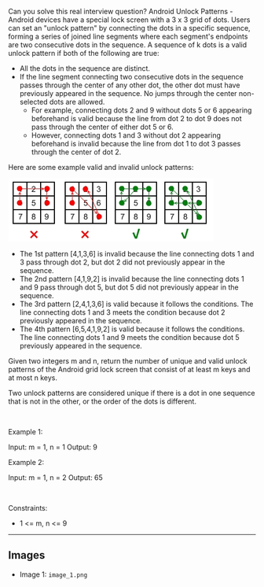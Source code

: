 Can you solve this real interview question? Android Unlock Patterns - Android devices have a special lock screen with a 3 x 3 grid of dots. Users can set an "unlock pattern" by connecting the dots in a specific sequence, forming a series of joined line segments where each segment's endpoints are two consecutive dots in the sequence. A sequence of k dots is a valid unlock pattern if both of the following are true:

 * All the dots in the sequence are distinct.
 * If the line segment connecting two consecutive dots in the sequence passes through the center of any other dot, the other dot must have previously appeared in the sequence. No jumps through the center non-selected dots are allowed.
   * For example, connecting dots 2 and 9 without dots 5 or 6 appearing beforehand is valid because the line from dot 2 to dot 9 does not pass through the center of either dot 5 or 6.
   * However, connecting dots 1 and 3 without dot 2 appearing beforehand is invalid because the line from dot 1 to dot 3 passes through the center of dot 2.

Here are some example valid and invalid unlock patterns:

![Example 1](./image_1.png)

 * The 1st pattern [4,1,3,6] is invalid because the line connecting dots 1 and 3 pass through dot 2, but dot 2 did not previously appear in the sequence.
 * The 2nd pattern [4,1,9,2] is invalid because the line connecting dots 1 and 9 pass through dot 5, but dot 5 did not previously appear in the sequence.
 * The 3rd pattern [2,4,1,3,6] is valid because it follows the conditions. The line connecting dots 1 and 3 meets the condition because dot 2 previously appeared in the sequence.
 * The 4th pattern [6,5,4,1,9,2] is valid because it follows the conditions. The line connecting dots 1 and 9 meets the condition because dot 5 previously appeared in the sequence.

Given two integers m and n, return the number of unique and valid unlock patterns of the Android grid lock screen that consist of at least m keys and at most n keys.

Two unlock patterns are considered unique if there is a dot in one sequence that is not in the other, or the order of the dots is different.

 

Example 1:


Input: m = 1, n = 1
Output: 9


Example 2:


Input: m = 1, n = 2
Output: 65


 

Constraints:

 * 1 <= m, n <= 9

---

## Images

- Image 1: `image_1.png`
